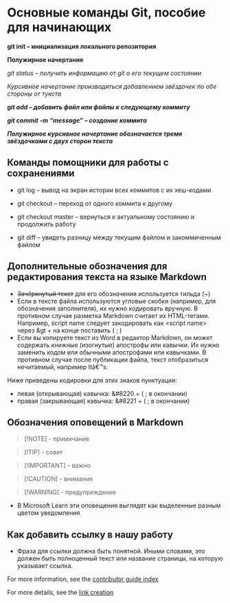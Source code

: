 # Основные команды Git, пособие для начинающих

**git init – инициализация локального репозитория**

**Полужирное начертание**

*git status – получить информацию от git о его текущем состоянии*

*Курсивное начертание производиться добавлением звёздочек по обе стороны от тукста*

***git add – добавить файл или файлы к следующему коммиту***

***git commit -m “message” – создание коммита***

***Полужирное курсивное начертание обозначается тремя звёздочками с двух сторон текста***

## Команды помощники для работы с сохранениями 

* git log – вывод на экран истории всех коммитов с их хеш-кодами

* git checkout – переход от одного коммита к другому

* git checkout master – вернуться к актуальному состоянию и продолжить работу

* git diff – увидеть разницу между текущим файлом и закоммиченным файлом

## Дополнительные обозначения для редактирования текста на языке Markdown

* ~~Зачёркнутый текст~~ для его обозначения используется тильда (~)
* Если в тексте файла используются угловые скобки (например, для обозначения заполнителя), их нужно кодировать вручную. В противном случае разметка Markdown считает их HTML-тегами. Например, script name следует закодировать как &lt;script name&gt; через  &gt + на конце поставить ( ; )
* Если вы копируете текст из Word в редактор Markdown, он может содержать книжные (изогнутые) апострофы или кавычки. Их нужно заменить кодом или обычными апострофами или кавычками. В противном случае после публикации файла, текст отобразиться нечитаемый, например Itâ€™s.

Ниже приведены кодировки для этих знаков пунктуации:
* левая (открывающая) кавычка: &#8220 + ( ;  в окончании)
* правая (закрывающая) кавычка: &#8221 + ( ; в окончании)

## Обозначения оповещений в Markdown

> [!NOTE] - примичание

> [!TIP] - совет

> [!IMPORTANT] - важно

> [!CAUTION] - внимание

> [!WARNING] - предупреждение

* В Microsoft Learn эти оповещения выглядят как выделенные разным цветом уведомления

## Как добавить ссылку в нашу работу

* Фраза для ссылки должна быть понятной. Иными словами, это должен быть полноценный текст или название страницы, на которую указывает ссылка.

For more information, see the [contributor guide index](https://learn.microsoft.com/ru-ru/contribute/content/how-to-write-links)

For more details, see the [link creation](https://learn.microsoft.com/ru-ru/contribute/content/how-to-write-links)

